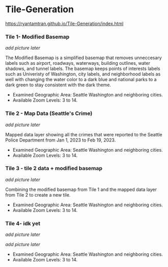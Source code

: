 # Tile-Generation

https://ryantamtran.github.io/Tile-Generation/index.html

### Tile 1- Modified Basemap

*add picture later*

The Modified Basemap is a simplified basemap that removes unneccesary labels such as airport, roadways, waterways, building outlines, water shadows, and tunnel labels. The basemap keeps points of interests labels such as Univeristy of Washington, city labels, and neighborhood labels as well with changing the water color to a dark blue and national parks to a dark green to stay consistent with the dark theme. 

- Examined Geographic Area: Seattle Washington and neighboring cities. 
- Available Zoom Levels: 3 to 14.

### Tile 2 - Map Data (Seattle's Crime)

*add picture later*

Mapped data layer showing all the crimes that were reported to the Seattle Police Department from Jan 1, 2023 to Feb 19, 2023. 

- Examined Geographic Area: Seattle Washington and neighboring cities. 
- Available Zoom Levels: 3 to 14.

### Tile 3 - tile 2 data + modified basemap

*add picture later*

Combining the modified basemap from Tile 1 and the mapped data layer from Tile 2 to create a new tile.

- Examined Geographic Area: Seattle Washington and neighboring cities. 
- Available Zoom Levels: 3 to 14.

### Tile 4- idk yet

*add picture later*

*add picture later*

- Examined Geographic Area: Seattle Washington and neighboring cities. 
- Available Zoom Levels: 3 to 14.

